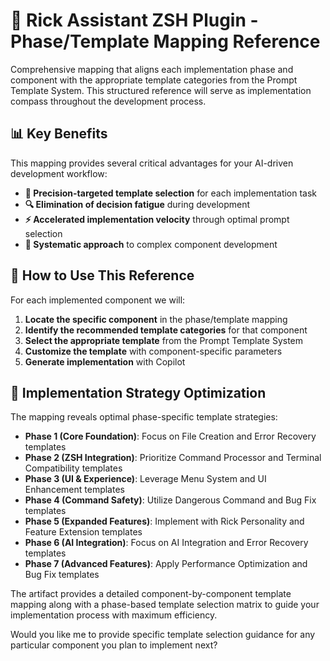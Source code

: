 # 🧪 Rick Assistant ZSH Plugin - Phase/Template Mapping Reference

Comprehensive mapping that aligns each implementation phase and component with the appropriate template categories from the Prompt Template System. This structured reference will serve as implementation compass throughout the development process.

## 📊 Key Benefits

This mapping provides several critical advantages for your AI-driven development workflow:

- **📌 Precision-targeted template selection** for each implementation task
- **🔍 Elimination of decision fatigue** during development
- **⚡ Accelerated implementation velocity** through optimal prompt selection
- **🔄 Systematic approach** to complex component development

## 🔹 How to Use This Reference

For each implemented component we will:

1. **Locate the specific component** in the phase/template mapping
2. **Identify the recommended template categories** for that component
3. **Select the appropriate template** from the Prompt Template System
4. **Customize the template** with component-specific parameters
5. **Generate implementation** with Copilot

## 🔹 Implementation Strategy Optimization

The mapping reveals optimal phase-specific template strategies:

- **Phase 1 (Core Foundation)**: Focus on File Creation and Error Recovery templates
- **Phase 2 (ZSH Integration)**: Prioritize Command Processor and Terminal Compatibility templates
- **Phase 3 (UI & Experience)**: Leverage Menu System and UI Enhancement templates
- **Phase 4 (Command Safety)**: Utilize Dangerous Command and Bug Fix templates
- **Phase 5 (Expanded Features)**: Implement with Rick Personality and Feature Extension templates
- **Phase 6 (AI Integration)**: Focus on AI Integration and Error Recovery templates
- **Phase 7 (Advanced Features)**: Apply Performance Optimization and Bug Fix templates

The artifact provides a detailed component-by-component template mapping along with a phase-based template selection matrix to guide your implementation process with maximum efficiency.

Would you like me to provide specific template selection guidance for any particular component you plan to implement next?
